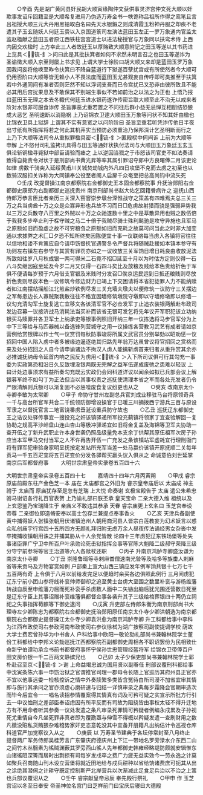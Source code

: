 <!-- { "loadSidebar": true } -->
　　○辛酉  先是湖广黄冈县奸民胡大顺寅缘陶仲文获供事灵济宫仲文死大顺以奸欺事发诏斥回籍至是大顺希复进用乃伪造万寿金书一帙诡称吕祖所作得之鸾笔且言吕祖授大顺三元大丹用黑铅取白名曰先天水银鍜之则成清霞玉粉神丹服之却疾不老遣其子玉玄随妖人何廷玉赍以入京国道箓司左演法蓝田玉左正一罗万象通内官监太监赵楹献之蓝田玉者原江西铁柱宫宫道士以进法秘授官与万象同以扶鸾术侍  上西内因交欢楹时  上方幸此三人者故廷玉以厚赂致大顺意附记之田玉等遂以其书药进  上览具＜锍-釒＞问曰此是其批扶箕者如何不求然未明言召之也田玉等遂诈为  圣谕徵大顺入京至则屡上书求见  上谓大学士徐阶曰胡大顺又来却是蓝田玉罗万象因我问妄将他唤至昨令扶箕曰不降自蓝道行下狱遂百孽扰宫或有所使然者今大顺可仍用否阶曰大顺等皆无赖小人不畏法度而蓝田玉尤甚观妄自传呼即可类推至于扶箕若中外通同间有准者否则茫然不知以浮词支吾而已令宫扰已又恐非由彼所致且不能必其用后宫扰果息及不敢保其不别端生事似不若如前治之以法之为正也  上悟乃报曰蓝田玉无理之本去冬輙代何廷玉进水银药遂诈传密旨取大顺至此不治无以戒来者阶对水银非可服食诈传  圣旨罪恶尤重若置之不问往后群小益无忌惮互相朋结恐酿成大恶乞  圣明速断以消隐祸  上乃诏锦衣卫逮大顺田玉万象等问状不知其奸由楹也比锦衣卫具上狱辞  上谓其不实有意宽之以问阶阶曰  圣旨至重若听凭诈传他日半夜出寸纸有所指挥将若之何此其机茾实当预防必须重治乃保邦深计乞圣明断而行之  上乃下大顺等法司令从重拟罪楹具密＜锍-釒＞匿殿棂中伺间诉  上前为大顺等申解  上不怒付司礼监拷讯具得与田玉等通奸状执付法司与大顺田玉万象廷玉玄玉俱论斩铜楹寻毙狱中部臣请验而瘗之  上以逆囚当戮之于市怒该司官吏不如法奏请致得自毙责令对状于是刑部尚书黄光昇等率其属引罪诏夺郎中方良曙俸二月该吏论如律  虏数千骑突入延绥黄甫川关城焚劫城内外凡四日攻堡不克而去虏之初至也以数骑汉服扣关诈称为大同镇奉公役至者阍人启扉千众奄至把总高尚钧中流矢死
　　○壬戌  改提督操江南京都察院右佥都御史王本固佥都察院事  升抚治郧阳右佥都御史康郎为右副都御史巡抚贵州  南京刑部尚书赵大佑乞回籍餋病许之  巡抚山西侍郎万恭言臣比者亲历三关深入窑窨崇步墩台深惟战守之策盖有四难焉夫总三关三万之兵当虏酋十万之众是众寡异形也兵故不习而日□危虏故射猎而骁是强弱异势我以三万之兵散守八百里之外贼以十万之众驰遂数十里之中是萃散异用也贼之数伍倍于我我多步卒止利于棌守贼之马二十倍于我贼尽骑士殊利飈驰是攻守异施也且军马之原额如旧而盈虚之故不可穷粮刍之原额如旧而充耗之故莫可问当此之时非大加变通以求捄弊之术匚□夕恐不知所终矣因陈便宜十事一议联络每当虏入各镇将官往往以信地相诿不肯策应自今请申饬督抚官遇警冬令严督兵将随贼赴援如本镇本参守有功则左右镇左右参守与其赏有罪罚亦如之一议收放三关军饷日增日耗良由收放泥法所致如往岁八月秋成银一两可得米二石竟不招□延至十月以为时估方定则仅得一石八斗矣继因寇至延及今岁二月又仅得一石四斗矣比及放粮及贱给本色贵给折色于军俱不便请每岁预于六月借支官银及米贱时分发召□俟京运民运到日抵还粮贱则尽放折色贵则尽放本色一议修筑今修边财力已竭上下交困请将本省犯徒罪人力不能纳赎者如江南摆站摇船江北煎盐炒铁例尽发三关充墙夫墩夫以便修筑一议防守三关摆边之军每患边长人寡贼聚我散往往不格宜因墙修筑墩院守墩即以守墙修墩即以修墙一议勾充清勾军士旋复逃亡宜移文各该清军官不必佥发军丁止追衣装银两解赴布政司发边召募一议接济战马消耗法当买补而该省无银可发乞将先年议开军职犯该立功纳银买马赎罪并各卫军士上纳承吏等银事例照旧开纳三年一议拣选将马步官军分为上中下三等给与马匹器械以备选锋列营城守之用一议操练各营教习武艺有成者请如京营例给赏银牌以作士气一议赏罚每秋防事竣将所属文武官员分别举劾以昭劝惩一议招回中国人陷入虏中者多被缘边逼逐绝其归路先年翁万达虽曾议将官招回之赏格而来及处分招回之人自今请申谕诸边不拘汉人虏人能擒斩虏首来归者从重升赏其余亦必推诚抚纳毋令延首内响之民反为虏用＜锍-釒＞入下所司议俱可行其勾充一事委为实政第恐相沿日久反致埋没银两既无完解之益军伍遂成废弛之患难以轻议  上曰计处边事须求有益所奏勾充既云实政仍会同科道详议以闻余如拟已兵部会议上解银募军终不如勾丁为正法但当以其事权责之巡抚使清理本省之军而各处充发者仍令严限清解则兵额可以渐复固不必惩噎废食复议纷更也从之
　　○癸亥  改南京太仆寺卿李敏为太常卿
　　○甲子  命协守甘州左副总兵官刘成业移驻马台将原领奇兵一千与高台所官军共合二千统领防御增设操官于已暖三川摘拨西宁游兵三百与原设军隶之以督抚官言二地富饶番虏垂涎设重兵防守故也
　　○乙丑  巡抚辽东都御史王之诰议处驿传事宜一搜投充之奸该镇驿递所军投充蓟镇将领家丁宜查验解回一复协助之规高平沙岭盘山连山杏山等极冲驿递宜如旧将金复盖及海锦等卫军夫协助一查开伍之丁新升武职止许本身世袭仍照品级量免本支余丁供帮其原伍祖军次房子孙应当本军甲马交付当军之人不许再告开伍一广充发之条该镇站军虚耗宜行理刑衙门将有罪军犯审验身家明呈抚按定发站所充军当差一处马嬴价该镇开原抚顺二关每年贡马一千五百疋宜将五百疋变价分发各驿帮买嬴头议入俱从之  命诚意伯刘世延掌南京后军都督府事
　　大明世宗肃皇帝实录卷五百四十六



大明世宗肃皇帝实录卷五百四十七
　　嘉靖四十四年六月丙寅朔
　　○甲戌  睿宗原庙前殿东柱产金色芝一本  庙在  太庙都宫之外旧为  睿宗皇帝庙后以  太庙成  神主祔于  太庙而  原庙犹存至是忽有芝瑞  上大悦  命奏谢  玄极宝殿告于  太庙  遣公朱希忠驸马谢诏各行礼百官表贺  上乃谕礼部曰朕丕承  皇天宝命  二亲大德入维  祖统以及  上玄恩鉴乃宝瑞降生于  亲庙义不敢违其恭承  天眷  睿宗庙更上玄名曰  玉芝宫奉设  帝尊  二亲御位即造脩安奉以高士包存兰兼提点奉事香火
　　○乙亥  天津兵备副使黄中捕得妖人张镇张朝用伏诸镇沧州人朝用商河县人皆宗白莲教妄为幻术妖言以惑众私创庙宇行宫四十五所四方无颜礼拜归附无虑万余人昼夜传法诵经男女杂沓中发卒掩捕收镇朝用诛之并捕其胁从十人余党皆散  论四十三年虏犯辽东铁场堡等处失事诸臣罪广宁卫中所百户叶承勋论死击狱指挥佥事等官陈大魁降二级郝守荣降三级分守宁前参将等官王治道等六人各赎杖还职
　　○丙子  升南京鸿胪寺卿盛汝谦为南京太仆寺卿
　　○丁丑  崇隆鲁班等寺剌麻畨僧速南光昝等及哈多等族畨人剌麻省等来贡马及方物宴赏如例  户部秦上宣大山西三镇应发年例军饷共银十七万七千五百两有奇  上令俱于八月以前给发完足以便趋时籴买各边俱照此例行  三月间虏犯辽东宁前小团山参将线补衮帅师御却之追至黄士台虏大至围之数里补衮与游杨维藩转战自辰至申维藩力屈而死补衮手杀虏数人面中二矢镞出脑后犹光围还营数日死至是辽东守臣上其事诏赠补衮维藩俱都督佥事各袭升其子三级给棺葬银四十两仍立祠祀之失事指挥荀麒等下御史逮问
　　○戊寅  升吏部左侍郎朱衡为南京刑部尚书大理寺左少卿陈志为都察院右佥都御史抚治郧阳原任南京太仆寺少卿洪朝选为南京都察院右佥都御史提督操江太仆寺少卿袁洪愈为南京鸿胪寺卿  升工科都给事中李科为江西布政使司右参政河南布政使司右参议徐栻为湖广按察司副使提调学校  荫故大学士费宏曾孙华为中书舍人  户科给事中欧阳一敬论劾礼部尚书兼翰林院学士董份工科都给中李邦义论劾巡抚江西都察院石副都御史周相各不职诏罢份为民相致仕  命新宁伯谭功承佥书前书都督府事怀宁侯孙世忠管理经盔将军  给锦衣卫带俸百户田文房价银一千二百两文静嫔兄也
　　○己卯  太子少保吏部尚书兼翰林院学士郭朴赴召至京＜锍-釒＞谢  上命益竭忠诚为国用贤以副眷任  刑部议覆刑科都给事中沈寅条陈六事一申饬治狱之官谓推官司理一郡毋令长随上官巡历其府州县正官亦不宜以他事远委一检核控诉之情中外奏牍繁多类皆含冤待白所司漫不加省宜审其情即与施行其承问之官亦须虚心磨研速与归结一详慎审录之典每岁霜降会官朝审造次而毕今后宜令一一唱名读招参情覆案得其情真有词及可矜可疑之实宣示所批方行引去一申议恤刑之差部臣奉诏虑因有所平反而有司故为阻挠皆由事权太轻不得升迁地方有不用命者听其参奏一议处发遣之条凡审录死罪情可矜疑者例编永戍累及子孙视死尤重情自今凡坐死罪非真者即为覆勘亟与伸雪不得概以矜疑发遣一查刷财用之数凡徵没赃私货贿猥杂难稽势家奸吏恣意乾没其中宜备开册籍凡出纳估计令巡视仓库科道官严加觉察议入从之
　　○庚辰  以  万寿圣节建典于各坛停常封至八月终止  提督两广军务侍郎吴桂芳言广东肇庆府德庆州上下江一带地名罗旁渌水介东西二山之间竹木丛翳素为徭贼渊薮其罗旁西山徭人先年都御史韩雍经略堤防颇就安辑惟东山诸徭阻深箐而居时出剽掠有司每岁发戍卒之费广力疲无益实效今一劳永逸之计莫如聚兵召商随山刊木设立营堡将就近田地给与戍兵耕种以省给饷诸费庶可扼其从出之涂绝其潜伺之计耕守既定控制斯严北岸营兵以次渐减此足食足兵治以不治之上策也兵部议覆诏从之
　　○壬午  睿宗献皇帝忌辰  奉先殿行祭礼
　　○甲申  作  玉芝宫诏以冬至日奉安  帝圣神位名宫门曰芝祥前门曰宝庆后寝曰大德殿
